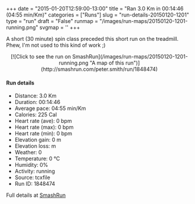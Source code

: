 +++
date = "2015-01-20T12:59:00-13:00"
title = "Ran 3.0 Km in 00:14:46 (04:55 min/Km)"
categories = ["Runs"]
slug = "run-details-20150120-1201"
type = "run"
draft = "False"
runmap = "/images/run-maps/20150120-1201-running.png"
svgmap = '<polyline points="">'
+++

A short (30 minute) spin class preceded this short run on the treadmill. Phew, I'm not used to this kind of work ;)



<!--more-->

<center>
[![Click to see the run on SmashRun](/images/run-maps/20150120-1201-running.png "A map of this run")](http://smashrun.com/peter.smith/run/1848474)
</center>

#### Run details

* Distance: 3.0 Km
* Duration: 00:14:46
* Average pace: 04:55 min/Km
* Calories: 225 Cal
* Heart rate (ave): 0 bpm
* Heart rate (max): 0 bpm
* Heart rate (min): 0 bpm
* Elevation gain: 0 m
* Elevation loss:  m
* Weather: 0
* Temperature: 0 &deg;C
* Humidity: 0%
* Activity: running
* Source: tcxfile
* Run ID: 1848474

Full details at [SmashRun](http://smashrun.com/peter.smith/run/1848474)